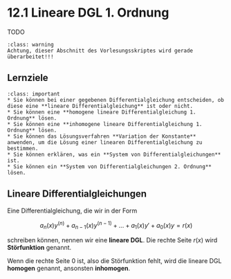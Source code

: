 # 12.1 Lineare DGL 1. Ordnung

TODO

```{admonition} Warnung
:class: warning
Achtung, dieser Abschnitt des Vorlesungsskriptes wird gerade überarbeitet!!!
```

## Lernziele
```{admonition} Lernziele
:class: important
* Sie können bei einer gegebenen Differentialgleichung entscheiden, ob diese eine **lineare Differentialgleichung** ist oder nicht.
* Sie können eine **homogene lineare Differentialgleichung 1. Ordnung** lösen.
* Sie können eine **inhomogene lineare Differentialgleichung 1. Ordnung** lösen.
* Sie können das Lösungsverfahren **Variation der Konstante** anwenden, um die Lösung einer linearen Differentialgleichung zu bestimmen.
* Sie können erklären, was ein **System von Differentialgleichungen** ist.
* Sie können ein **System von Differentialgleichungen 2. Ordnung** lösen.
```



## Lineare Differentialgleichungen

Eine Differentialgleichung, die wir in der Form

$$a_n(x)y^{(n)} + a_{n-1}(x)y^{(n-1)}+ \ldots + a_1(x)y' + a_0(x)y = r(x)$$

schreiben können, nennen wir eine **lineare DGL**. Die rechte Seite $r(x)$ wird **Störfunktion** genannt.

Wenn die rechte Seite 0 ist, also die Störfunktion fehlt, wird die lineare DGL **homogen** genannt, ansonsten **inhomogen**. 
